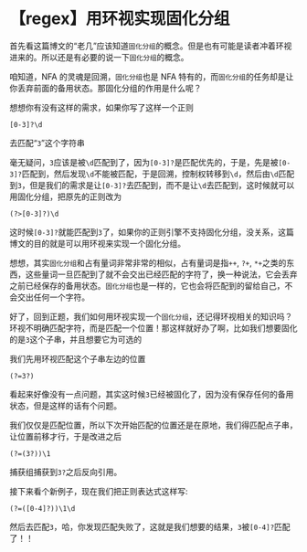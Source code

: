 # 【regex】用环视实现固化分组

首先看这篇博文的“老几”应该知道`固化分组`的概念。但是也有可能是读者冲着环视进来的。所以还是有必要的说一下`固化分组`的概念。

咱知道，NFA 的灵魂是回溯，`固化分组`也是 NFA 特有的，而`固化分组`的任务却是让你丢弃前面的备用状态。那固化分组的作用是什么呢？

想想你有没有这样的需求，如果你写了这样一个正则

```
[0-3]?\d
```

去匹配“`3`”这个字符串

毫无疑问，`3`应该是被`\d`匹配到了，因为`[0-3]?`是匹配优先的，于是，先是被`[0-3]?`匹配到，然后发现`\d`不能被匹配，于是回溯，控制权转移到`\d`，然后由`\d`匹配到`3`，但是我们的需求是让`[0-3]?`去匹配到，而不是让`\d`去匹配到，这时候就可以用固化分组，把原先的正则改为

```
(?>[0-3]?)\d
```

这时候`[0-3]?`就能匹配到`3`了，如果你的正则引擎不支持固化分组，没关系，这篇博文的目的就是可以用环视来实现一个固化分组。

想想，其实`固化分组`和占有量词非常非常的相似，占有量词是指`++`, `?+`, `*+`之类的东西，这些量词一旦匹配到了就不会交出已经匹配的字符了，换一种说法，它会丢弃之前已经保存的备用状态。`固化分组`也是一样的，它也会将匹配到的留给自己，不会交出任何一个字符。

好了，回到正题，我们如何用环视实现一个`固化分组`，还记得环视相关的知识吗？环视不明确匹配字符，而是匹配一个位置！那这样就好办了啊，比如我们想要固化的是`3`这个子串，并且想要它为可选的

我们先用环视匹配这个子串左边的位置

```
(?=3?)
```

看起来好像没有一点问题，其实这时候`3`已经被固化了，因为没有保存任何的备用状态，但是这样的话有个问题。

我们仅仅是匹配位置，所以下次开始匹配的位置还是在原地，我们得匹配点子串，让位置前移才行，于是改进之后

```
(?=(3?))\1
```

捕获组捕获到`3?`之后反向引用。

接下来看个新例子，现在我们把正则表达式这样写:

```
(?=([0-4]?))\1\d
```

然后去匹配`3`，哈，你发现匹配失败了，这就是我们想要的结果，`3`被`[0-4]?`匹配了！！

